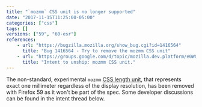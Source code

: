 ```yaml
---
title: "`mozmm` CSS unit is no longer supported"
date: "2017-11-15T11:25:00-05:00"
categories: ["css"]
tags: []
versions: ["59", "60-esr"]
references:
    - url: "https://bugzilla.mozilla.org/show_bug.cgi?id=1416564"
      title: "Bug 1416564 - Try to remove the mozmm CSS unit"
    - url: "https://groups.google.com/d/topic/mozilla.dev.platform/e0WCxTT2lEk/discussion"
      title: "Intent to unship: mozmm CSS unit."
---
```

The non-standard, experimental `mozmm` [CSS length unit](https://developer.mozilla.org/docs/Web/CSS/length), that represents exact one millimeter regardless of the display resolution, has been removed with Firefox 59 as it won't be part of the spec. Some developer discussions can be found in the intent thread below.
